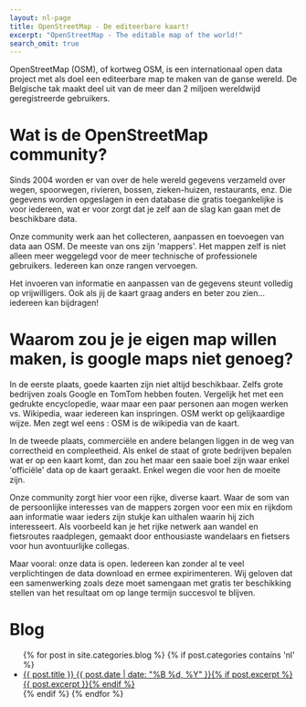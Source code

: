 ```yaml
---
layout: nl-page
title: OpenStreetMap - De editeerbare kaart!
excerpt: "OpenStreetMap - The editable map of the world!"
search_omit: true
---
```

OpenStreetMap (OSM), of kortweg OSM, is een internationaal open data project met als doel een editeerbare map te maken van de ganse wereld. De Belgische tak maakt deel uit van de meer dan 2 miljoen wereldwijd geregistreerde gebruikers.

# Wat is de OpenStreetMap community?

Sinds 2004 worden er van over de hele wereld gegevens verzameld over wegen, spoorwegen, rivieren, bossen, zieken-huizen, restaurants, enz. Die gegevens worden opgeslagen in een database die gratis toegankelijke is voor iedereen, wat er voor zorgt dat je zelf aan de slag kan gaan met de beschikbare data. 

Onze community werk aan het collecteren, aanpassen en toevoegen van data aan OSM.  De meeste van ons zijn 'mappers'.  Het mappen zelf is niet alleen meer weggelegd voor de meer technische of professionele gebruikers. Iedereen kan onze rangen vervoegen.

Het invoeren van informatie en aanpassen van de gegevens steunt volledig op vrijwilligers. Ook als jij de kaart graag anders en beter zou zien... iedereen kan bijdragen!

# Waarom zou je je eigen map willen maken, is google maps niet genoeg?

In de eerste plaats, goede kaarten zijn niet altijd beschikbaar.  Zelfs grote bedrijven zoals Google en TomTom hebben fouten.  Vergelijk het met een gedrukte encyclopedie, waar maar een paar personen aan mogen werken vs. Wikipedia, waar iedereen kan inspringen.   OSM werkt op gelijkaardige wijze.  Men zegt wel eens : OSM is de wikipedia van de kaart.

In de tweede plaats,  commerciële en andere belangen liggen in de weg van correctheid en compleetheid.   Als enkel de staat of grote bedrijven bepalen wat er op een kaart komt, dan zou het maar een saaie boel zijn waar enkel 'officiële' data op de kaart geraakt.   Enkel wegen die voor hen de moeite zijn.  

Onze community zorgt hier voor een rijke, diverse kaart.  Waar de som van de persoonlijke interesses van de mappers zorgen voor een mix en rijkdom aan informatie waar ieders zijn stukje kan uithalen waarin hij zich interesseert.  Als voorbeeld kan je het rijke netwerk aan wandel en fietsroutes raadplegen, gemaakt door enthousiaste wandelaars en fietsers voor hun avontuurlijke collegas.

Maar vooral: onze data is open.  Iedereen kan zonder al te veel verplichtingen de data download en ermee expirimenteren.  Wij geloven dat een samenwerking zoals deze moet samengaan met gratis ter beschikking stellen van het resultaat om op lange termijn succesvol te blijven.

# Blog

<ul class="post-list">
{% for post in site.categories.blog %} 
	{% if post.categories contains 'nl' %}
		<li><article><a href="{{ site.url }}{{ post.url }}">{{ post.title }} <span class="entry-date"><time datetime="{{ post.date | date_to_xmlschema }}">{{ post.date | date: "%B %d, %Y" }}</time></span>{% if post.excerpt %} <span class="excerpt">{{ post.excerpt }}</span>{% endif %}</a></article></li>
	{% endif %}
{% endfor %}
</ul>

